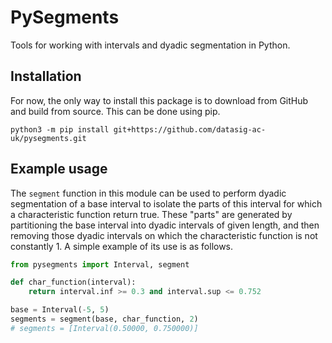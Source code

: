 # PySegments
Tools for working with intervals and dyadic segmentation in Python.

## Installation
For now, the only way to install this package is to download from GitHub and build from source. This can be done using pip.
```
python3 -m pip install git+https://github.com/datasig-ac-uk/pysegments.git
```

## Example usage
The `segment` function in this module can be used to perform dyadic segmentation of a base interval to isolate the parts of this interval for which a characteristic function return true. These "parts" are generated by partitioning the base interval into dyadic intervals of given length, and then removing those dyadic intervals on which the characteristic function is not constantly 1. A simple example of its use is as follows.
```python
from pysegments import Interval, segment

def char_function(interval):
    return interval.inf >= 0.3 and interval.sup <= 0.752

base = Interval(-5, 5)
segments = segment(base, char_function, 2)
# segments = [Interval(0.50000, 0.750000)]
```
